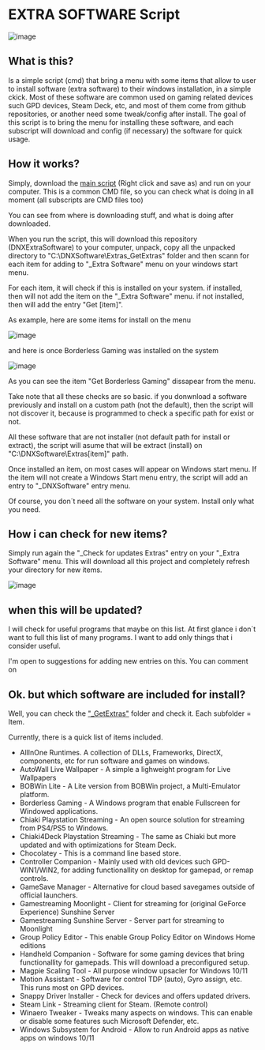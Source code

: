 # EXTRA SOFTWARE Script

![image](https://github.com/Deen0X/DNXExtraSoftware/assets/3720302/6635f8c7-92e2-44d6-8e3d-cd9f63f10cb4)

## What is this?

Is a simple script (cmd) that bring a menu with some items that allow to user to install software (extra software) to their windows installation, in a simple ckick.
Most of these software are common used on gaming related devices such GPD devices, Steam Deck, etc, and most of them come from github repositories, or another need some tweak/config after install.
The goal of this script is to bring the menu for installing these software, and each subscript will download and config (if necessary) the software for quick usage.

## How it works? 

Simply, download the [main script](https://github.com/Deen0X/DNXExtraSoftware/raw/main/_GetExtras/UpdateExtras.cmd) (Right click and save as) and run on your computer. This is a common CMD file, so you can check what is doing in all moment (all subscripts are CMD files too)

You can see from where is downloading stuff, and what is doing after downloaded.

When you run the script, this will download this repository (DNXExtraSoftware) to your computer, unpack, copy all the unpacked directory to "C:\DNXSoftware\Extras\_GetExtras" folder and then scann for each item for adding to "_Extra Software" menu on your windows start 
menu.

For each item, it will check if this is installed on your system. if installed, then will not add the item on the "_Extra Software" menu. if not installed, then will add the entry "Get [item]".

As example, here are some items for install on the menu

![image](https://github.com/Deen0X/DNXExtraSoftware/assets/3720302/807aaf74-406d-4b37-9604-73fd46a19082)

and here is once Borderless Gaming was installed on the system

![image](https://github.com/Deen0X/DNXExtraSoftware/assets/3720302/3e81aa13-dd79-4814-aecb-64f4c1158d36)

As you can see the item "Get Borderless Gaming" dissapear from the menu.

Take note that all these checks are so basic. if you donwnload a software previously and install on a custom path (not the default), then the script will not discover it, because is programmed to check a specific path for exist or not.

All these software that are not installer (not default path for install or extract), the script will asume that will be extract (install) on "C:\DNXSoftware\Extras\[item]" path.

Once installed an item, on most cases will appear on Windows start menu. If the item will not create a Windows Start menu entry, the script will add an entry to "_DNXSoftware" entry menu.

Of course, you don´t need all the software on your system. Install only what you need.

## How i can check for new items?

Simply run again the "_Check for updates Extras" entry on your "_Extra Software" menu. This will download all this project and completely refresh your directory for new items.

![image](https://github.com/Deen0X/DNXExtraSoftware/assets/3720302/389ba847-ae8a-44b8-8feb-dce4336bb163)

## when this will be updated?

I will check for useful programs that maybe on this list. At first glance i don´t want to full this list of many programs. I want to add only things that i consider useful.

I'm open to suggestions for adding new entries on this. You can comment on 


## Ok. but which software are included for install?

Well, you can check the ["_GetExtras"](https://github.com/Deen0X/DNXExtraSoftware/tree/main/_GetExtras) folder and check it. Each subfolder = Item.

Currently, there is a quick list of items included.

- AllInOne Runtimes. A collection of DLLs, Frameworks, DirectX, components, etc for run software and games on windows.
- AutoWall Live Wallpaper - A simple a lighweight program for Live Wallpapers
- BOBWin Lite - A Lite version from BOBWin project, a Multi-Emulator platform.
- Borderless Gaming - A Windows program that enable Fullscreen for Windowed applications.
- Chiaki Playstation Streaming - An open source solution for streaming from PS4/PS5 to Windows.
- Chiaki4Deck Playstation Streaming - The same as Chiaki but more updated and with optimizations for Steam Deck.
- Chocolatey - This is a command line based store.
- Controller Companion - Mainly used with old devices such GPD-WIN1/WIN2, for adding functionallity on desktop for gamepad, or remap controls.
- GameSave Manager - Alternative for cloud based savegames outside of official launchers.
- Gamestreaming Moonlight - Client for streaming for (original GeForce Experience) Sunshine Server
- Gamestreaming Sunshine Server - Server part for streaming to Moonlight
- Group Policy Editor - This enable Group Policy Editor on Windows Home editions
- Handheld Companion - Software for some gaming devices that bring functionallity for gamepads. This will download a preconfigured setup.
- Magpie Scaling Tool - All purpose window upsacler for Windows 10/11
- Motion Assistant - Software for control TDP (auto), Gyro assign, etc. This runs most on GPD devices.
- Snappy Driver Installer - Check for devices and offers updated drivers.
- Steam Link - Streaming client for Steam. (Remote control)
- Winaero Tweaker - Tweaks many aspects on windows. This can enable or disable some features such Microsoft Defender, etc.
- Windows Subsystem for Android - Allow to run Android apps as native apps on windows 10/11

